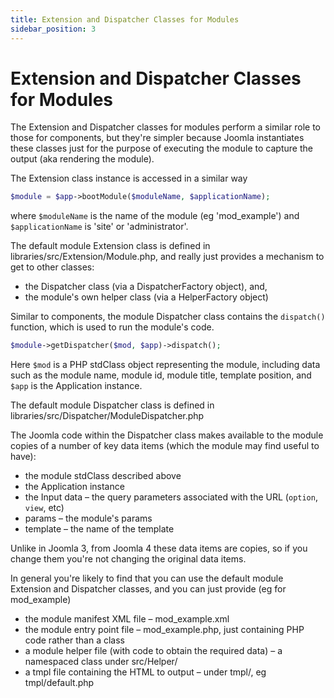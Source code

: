 ```yaml
---
title: Extension and Dispatcher Classes for Modules
sidebar_position: 3
---
```

# Extension and Dispatcher Classes for Modules
The Extension and Dispatcher classes for modules perform a similar role to those for components, but they're simpler because Joomla instantiates these classes just for the purpose of executing the module to capture the output (aka rendering the module). 

The Extension class instance is accessed in a similar way 
```php
$module = $app->bootModule($moduleName, $applicationName);
```
where `$moduleName` is the name of the module (eg 'mod_example') and `$applicationName` is 'site' or 'administrator'.

The default module Extension class is defined in libraries/src/Extension/Module.php, and really just provides a mechanism to get to other classes:
- the Dispatcher class (via a DispatcherFactory object), and,
- the module's own helper class (via a HelperFactory object)

Similar to components, the module Dispatcher class contains the `dispatch()` function, which is used to run the module's code.
```php
$module->getDispatcher($mod, $app)->dispatch();
```
Here `$mod` is a PHP stdClass object representing the module, including data such as the module name, module id, module title, template position, and `$app` is the Application instance.

The default module Dispatcher class is defined in libraries/src/Dispatcher/ModuleDispatcher.php

The Joomla code within the Dispatcher class makes available to the module copies of a number of key data items (which the module may find useful to have):
- the module stdClass described above
- the Application instance
- the Input data – the query parameters associated with the URL (`option`, `view`, etc)
- params – the module's params
- template –  the name of the template

Unlike in Joomla 3, from Joomla 4 these data items are copies, so if you change them you're not changing the original data items. 

In general you're likely to find that you can use the default module Extension and Dispatcher classes, and you can just provide (eg for mod_example)
- the module manifest XML file – mod_example.xml
- the module entry point file – mod_example.php, just containing PHP code rather than a class
- a module helper file (with code to obtain the required data) – a namespaced class under src/Helper/
- a tmpl file containing the HTML to output – under tmpl/, eg tmpl/default.php